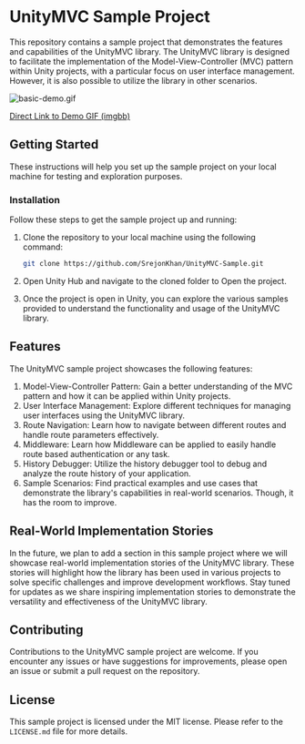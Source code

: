 # UnityMVC Sample Project

This repository contains a sample project that demonstrates the features and capabilities of the UnityMVC library. The UnityMVC library is designed to facilitate the implementation of the Model-View-Controller (MVC) pattern within Unity projects, with a particular focus on user interface management. However, it is also possible to utilize the library in other scenarios.

![basic-demo.gif](https://i.ibb.co/py7dg9m/basic-demo-2.gif)

[Direct Link to Demo GIF (imgbb)](https://i.ibb.co/py7dg9m/basic-demo-2.gif)

## Getting Started

These instructions will help you set up the sample project on your local machine for testing and exploration purposes.

### Installation

Follow these steps to get the sample project up and running:

1. Clone the repository to your local machine using the following command:
   ```bash
   git clone https://github.com/SrejonKhan/UnityMVC-Sample.git
   ```
2. Open Unity Hub and navigate to the cloned folder to Open the project.

3. Once the project is open in Unity, you can explore the various samples provided to understand the functionality and usage of the UnityMVC library.

## Features

The UnityMVC sample project showcases the following features:

1. Model-View-Controller Pattern: Gain a better understanding of the MVC pattern and how it can be applied within Unity projects.
2. User Interface Management: Explore different techniques for managing user interfaces using the UnityMVC library.
3. Route Navigation: Learn how to navigate between different routes and handle route parameters effectively.
4. Middleware: Learn how Middleware can be applied to easily handle route based authentication or any task.
5. History Debugger: Utilize the history debugger tool to debug and analyze the route history of your application.
6. Sample Scenarios: Find practical examples and use cases that demonstrate the library's capabilities in real-world scenarios. Though, it has the room to improve.

## Real-World Implementation Stories

In the future, we plan to add a section in this sample project where we will showcase real-world implementation stories of the UnityMVC library. These stories will highlight how the library has been used in various projects to solve specific challenges and improve development workflows. Stay tuned for updates as we share inspiring implementation stories to demonstrate the versatility and effectiveness of the UnityMVC library.

## Contributing

Contributions to the UnityMVC sample project are welcome. If you encounter any issues or have suggestions for improvements, please open an issue or submit a pull request on the repository.

## License

This sample project is licensed under the MIT license. Please refer to the `LICENSE.md` file for more details.

